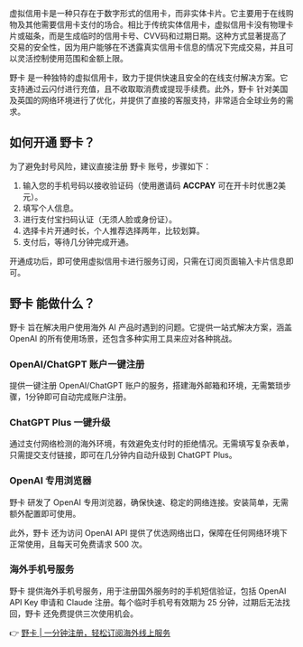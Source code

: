 虚拟信用卡是一种只存在于数字形式的信用卡，而非实体卡片。它主要用于在线购物及其他需要信用卡支付的场合。相比于传统实体信用卡，虚拟信用卡没有物理卡片或磁条，而是生成临时的信用卡号、CVV码和过期日期。这种方式显著提高了交易的安全性，因为用户能够在不透露真实信用卡信息的情况下完成交易，并且可以灵活控制使用范围和金额上限。

野卡 是一种独特的虚拟信用卡，致力于提供快速且安全的在线支付解决方案。它支持通过云闪付进行充值，且不收取取消费或提现手续费。此外，野卡 针对美国及英国的网络环境进行了优化，并提供了直接的客服支持，非常适合全球业务的需求。

## 如何开通 野卡？

为了避免封号风险，建议直接注册 野卡 账号，步骤如下：

1. 输入您的手机号码以接收验证码（使用邀请码 **ACCPAY** 可在开卡时优惠2美元）。
2. 填写个人信息。
3. 进行支付宝扫码认证（无须人脸或身份证）。
4. 选择卡片开通时长，个人推荐选择两年，比较划算。
5. 支付后，等待几分钟完成开通。

开通成功后，即可使用虚拟信用卡进行服务订阅，只需在订阅页面输入卡片信息即可。

## 野卡 能做什么？

野卡 旨在解决用户使用海外 AI 产品时遇到的问题。它提供一站式解决方案，涵盖 OpenAI 的所有使用场景，还包含多种实用工具来应对各种挑战。

### OpenAI/ChatGPT 账户一键注册

提供一键注册 OpenAI/ChatGPT 账户的服务，搭建海外邮箱和环境，无需繁琐步骤，1分钟即可自动完成账户注册。

### ChatGPT Plus 一键升级

通过支付网络检测的海外环境，有效避免支付时的拒绝情况。无需填写复杂表单，只需提交支付链接，即可在几分钟内自动升级到 ChatGPT Plus。

### OpenAI 专用浏览器

野卡 研发了 OpenAI 专用浏览器，确保快速、稳定的网络连接。安装简单，无需额外配置即可使用。

此外，野卡 还为访问 OpenAI API 提供了优选网络出口，保障在任何网络环境下正常使用，且每天可免费请求 500 次。

### 海外手机号服务

野卡 提供海外手机号服务，用于注册国外服务时的手机短信验证，包括 OpenAI API Key 申请和 Claude 注册。每个临时手机号有效期为 25 分钟，过期后无法找回，野卡 还免费提供三次使用机会。

👉 [野卡 | 一分钟注册，轻松订阅海外线上服务](https://bit.ly/bewildcard)